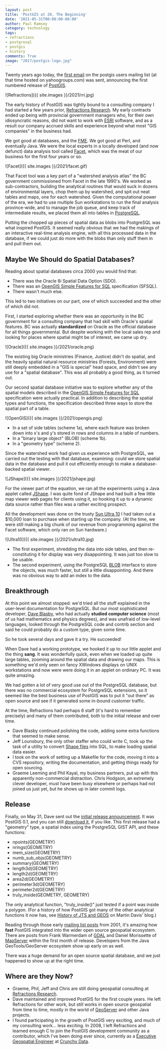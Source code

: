 ```yaml
---
layout: post
title: 'PostGIS at 20, The Beginning'
date: '2021-05-31T00:00:00-08:00'
author: Paul Ramsey
category: technology
tags:
- refractions
- postgresql
- postgis
- history
comments: True
image: "2017/postgis-logo.jpg"
---
```


Twenty years ago today, the [first email](https://lists.osgeo.org/pipermail/postgis-users/2001-May/000000.html) on the postgis users mailing list (at that time hosted on yahoogroups.com) was sent, announcing the first numbered release of [PostGIS](https://postgis.net).

![Refractions]({{ site.images }}/2021/rri.jpg)

The early history of PostGIS was tightly bound to a consulting company I had started a few years prior, [Refractions Research](https://web.archive.org/web/20010927072731/http://www.refractions.net/). My early contracts ended up being with provincial government managers who, for their own idiosyncratic reasons, did not want to work with [ESRI](https://esri.com) software, and as a result our company accrued skills and experience beyond what most "GIS companies" in the business had. 

We got good at databases, and the [FME](http://www.safe.com). We got good at Perl, and eventually Java. We were the local experts in a locally developed (and now defunct) data analysis tool called [Facet](https://web.archive.org/web/20000610151220/http://www.facet.com/cfm/index.cfm), which was the meat of our business for the first four years or so. 

![Facet]({{ site.images }}/2021/facet.gif)

That Facet tool was a key part of a "watershed analysis atlas" the BC government commissioned from Facet in the late 1990's. We worked as sub-contractors, building the analytical routines that would suck in dozens of environmental layers, chop them up by watershed, and spit out neat tables and maps, one for each watershed. Given the computational power of the era, we had to use multiple Sun workstations to run the final analysis province-wide, and to manage the job queue, and keep track of intermediate results, we placed them all into tables in [PostgreSQL](http://postgresql.org).

Putting the chopped up pieces of spatial data as blobs into PostgreSQL was what inspired PostGIS. It seemed really obvious that we had the makings of an interactive real-time analysis engine, with all this processed data in the database, if we could just do more with the blobs than only stuff them in and pull them out.

## Maybe We Should do Spatial Databases?

Reading about spatial databases circa 2000 you would find that:

* There was the Oracle 8i Spatial Data Option (SDO).
* There was an [OpenGIS Simple Features for SQL](https://portal.ogc.org/files/?artifact_id=829) specification (SFSQL).
* There wasn't much else.

This led to two initiatives on our part, one of which succeeded and the other of which did not.

First, I started exploring whether there was an opportunity in the BC government for a consulting company that had skill with Oracle's spatial features. BC was actually **standardized** on Oracle as the official database for all things governmental. But despite working with the local sales rep and looking for places where spatial might be of interest, we came up dry. 

![Oracle]({{ site.images }}/2021/oracle.png)

The existing big Oracle ministries (Finance, Justice) didn't do spatial, and the heavily spatial natural resource ministries (Forests, Environment) were still deeply embedded in a "GIS is special" head space, and didn't see any use for a "spatial database". This was all probably a good thing, as it turned out.

Our second spatial database initiative was to explore whether any of the spatial models described in the [OpenGIS Simple Features for SQL](https://portal.ogc.org/files/?artifact_id=829) specification were actually practical. In addition to describing the spatial types and functions, the specification described three ways to store the spatial part of a table.

![OpenGIS]({{ site.images }}/2021/opengis.png)

* In a set of side tables (scheme 1a), where each feature was broken down into x's and y's stored in rows and columns in a table of numbers. 
* In a "binary large object" (BLOB) (scheme 1b).
* In a "geometry type" (scheme 2).

Since the watershed work had given us experience with PostgreSQL, we carried out the testing with that database, examining: could we store spatial data in the database and pull it out efficiently enough to make a database-backed spatial viewer.

![JShape]({{ site.images }}/2021/jshape.jpg)

For the viewer part of the equation, we ran all the experiments using a Java applet called [JShape](https://web.archive.org/web/20001110130900/http://www.jshape.com/index0.html). I was quite fond of JShape and had built a few little map viewer web pages for clients using it, so hooking it up to a dynamic data source rather than files was a rather exciting prospect.

All the development was done on the trusty [Sun Ultra 10](https://unixhq.com/systems/sun-ultra-10/) I had taken out a $10,000 loan to purchase when starting up the company. (At the time, we were still making a big chunk of our revenue from programming against the Facet software, which only ran on Sun hardware.)

![Ultra10]({{ site.images }}/2021/ultra10.jpg)

* The first experiment, shredding the data into side tables, and then re-constituting it for display was very disappointing.  It was just too slow to be usable.
* The second experiment, using the PostgreSQL [BLOB](https://www.postgresql.org/docs/current/largeobjects.html) interface to store the objects, was much faster, but still a little disappointing. And there was no obvious way to add an index to the data.

## Breakthrough

At this point we almost stopped: we'd tried all the stuff explained in the user-level documentation for PostgreSQL. But our most sophisticated developer, [Dave Blasby](https://github.com/dblasby), who had actually **studied computer science** (most of us had mathematics and physics degrees), and was unafraid of low-level languages, looked through the PostgreSQL code and contrib section and said he could probably do a custom type, given some time.

So he took several days and gave it a try. He succeeded!

When Dave had a working prototype, we hooked it up to our little applet and the thing **sang**. It was wonderfully quick, even when we loaded up quite large tables, zooming around the spatial data and drawing our maps. This is something we'd only seen on fancy XWindows displays on UNIX workstations and now were were doing it in an applet on ordinary PC. It was quite amazing.

We had gotten a lot of very good use out of the PostgreSQL database, but there was no commercial ecosystem for PostgreSQL extensions, so it seemed like the best business use of PostGIS was to put it "out there" as open source and see if it generated some in-bound customer traffic.

At the time, Refractions had perhaps 6 staff (it's hard to remember precisely) and many of them contributed, both to the initial release and over time.

* Dave Blasby continued polishing the code, adding some extra functions that seemed to make sense.
* Jeff Lounsbury, the only other staffer who could write C, took up the task of a utility to convert [Shape files](https://support.esri.com/en/white-paper/279) into SQL, to make loading spatial data easier.
* I took on the work of setting up a Makefile for the code, moving it into a CVS repository, writing the documentation, and getting things ready for open sourcing.
* Graeme Leeming and Phil Kayal, my business partners, put up with this apparently non-commercial distraction. Chris Hodgson, an extremely clever developer, must have been busy elsewhere or perhaps had not joined us just yet, but he shows up in later commit logs.

## Release

Finally, on May 31, Dave sent out the [initial release announcement](https://lists.osgeo.org/pipermail/postgis-users/2001-May/000000.html). It was PostGIS 0.1, and you can still [download it](http://download.osgeo.org/postgis/source/postgis-0.1.tar.gz), if you like. This first release had a "geometry" type, a spatial index using the PostgreSQL GIST API, and these functions:

* npoints(GEOMETRY)
* nrings(GEOMETRY)
* mem_size(GEOMETRY)
* numb_sub_objs(GEOMETRY)
* summary(GEOMETRY)
* length3d(GEOMETRY)
* length2d(GEOMETRY)
* area2d(GEOMETRY)
* perimeter3d(GEOMETRY)
* perimeter2d(GEOMETRY)
* truly_inside(GEOMETRY, GEOMETRY)

The only analytical function, "truly_inside()" just tested if a point was inside a polygon.  (For a history of how PostGIS got many of the other analytical functions it now has, see [History of JTS and GEOS](http://lin-ear-th-inking.blogspot.com/2007/06/history-of-jts-and-geos.html) on Martin Davis' blog.)

Reading through those early [mailing list posts](https://lists.osgeo.org/pipermail/postgis-users/) from 2001, it's amazing how **fast** PostGIS integrated into the wider open source geospatial ecosystem. There are posts from Frank Warmerdam of [GDAL](https://gdal.org) and Daniel Morissette of [MapServer](https://mapserver.org) within the first month of release. Developers from the Java GeoTools/GeoServer ecosystem show up early on as well. 

There was a huge demand for an open source spatial database, and we just happened to show up at the right time.

## Where are they Now?

* Graeme, Phil, Jeff and Chris are still doing geospatial consulting at [Refractions Research](http://refractions.net/).
* Dave maintained and improved PostGIS for the first couple years. He left Refractions for other work, but still works in open source geospatial from time to time, mostly in the world of [GeoServer](https://geoserver.org) and other Java projects.
* I found participating in the growth of PostGIS very exciting, and much of my consulting work... less exciting. In 2008, I left Refractions and learned enough C to join the PostGIS development community as a contributor, which I've been doing ever since, currently as a [Executive Geospatial Engineer](https://www.linkedin.com/in/paul-ramsey-717134/) at [Crunchy Data](https://www.crunchydata.com/).


